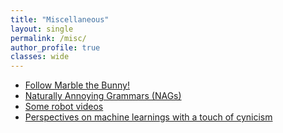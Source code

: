 ```yaml
---
title: "Miscellaneous"
layout: single
permalink: /misc/
author_profile: true
classes: wide
---
```


- [Follow Marble the Bunny!](https://www.instagram.com/curiousmarble/)
- [Naturally Annoying Grammars (NAGs)](http://web.mit.edu/caelan/www/publications/sigtbd2016.pdf)
- [Some robot videos](https://www.youtube.com/playlist?list=PLoWhBFPMfSzDbc8CYelsbHZa1d3uz-W_c)
- [Perspectives on machine learnings with a touch of cynicism](https://qr.ae/pvkPxY)